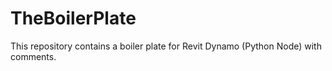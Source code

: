 # TheBoilerPlate
This repository contains a boiler plate for Revit Dynamo (Python Node) with comments.
